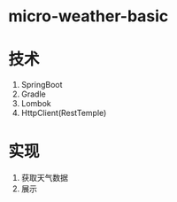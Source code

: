# micro-weather-basic
# 技术
  1. SpringBoot
  2. Gradle
  3. Lombok
  4. HttpClient(RestTemple)
 # 实现
  1. 获取天气数据
  2. 展示
